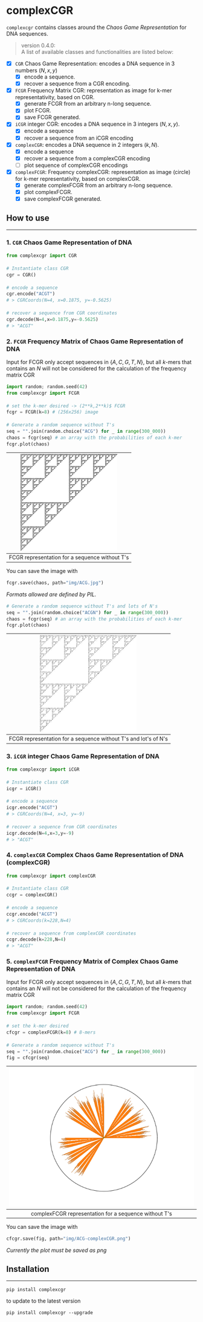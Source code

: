 # complexCGR
`complexcgr` contains classes around the *Chaos Game Representation* for DNA sequences.

> version 0.4.0:  
A list of available classes and functionalities are listed below:
- [x] `CGR`  Chaos Game Representation: encodes a DNA sequence in 3 numbers $(N,x,y)$
  - [x] encode a sequence.
  - [x] recover a sequence from a CGR encoding.
- [x] `FCGR` Frequency Matrix CGR: representation as image for k-mer representativity, based on CGR.
  - [x] generate FCGR from an arbitrary n-long sequence.
  - [x] plot FCGR.
  - [x] save FCGR generated.
- [x] `iCGR` integer CGR: encodes a DNA sequence in 3 integers $(N,x,y)$. 
  - [x] encode a sequence
  - [x] recover a sequence from an iCGR encoding
- [x] `complexCGR`: encodes a DNA sequence in 2 integers $(k,N)$.
  - [x] encode a sequence
  - [x] recover a sequence from a complexCGR encoding
  - [ ] plot sequence of complexCGR encodings 
- [x] `complexFCGR`: Frequency complexCGR: representation as image (circle) for k-mer representativity, based on complexCGR.
  - [x] generate complexFCGR from an arbitrary n-long sequence.
  - [x] plot complexFCGR.
  - [x] save complexFCGR generated.

## How to use
___
### 1. `CGR` Chaos Game Representation of DNA 
```python
from complexcgr import CGR

# Instantiate class CGR
cgr = CGR()

# encode a sequence
cgr.encode("ACGT")
# > CGRCoords(N=4, x=0.1875, y=-0.5625)

# recover a sequence from CGR coordinates
cgr.decode(N=4,x=0.1875,y=-0.5625)
# > "ACGT"
```

### 2. `FCGR` Frequency Matrix of Chaos Game Representation of DNA
Input for FCGR only accept sequences in $\{A,C,G,T,N\}$, but all $k$-mers that contains an $N$ 
will not be considered for the calculation of the frequency matrix CGR
```python
import random; random.seed(42)
from complexcgr import FCGR

# set the k-mer desired -> (2**k,2**k)$ FCGR
fcgr = FCGR(k=8) # (256x256) image

# Generate a random sequence without T's
seq = "".join(random.choice("ACG") for _ in range(300_000))
chaos = fcgr(seq) # an array with the probabilities of each k-mer
fcgr.plot(chaos)
```
| ![FCGR for a sequence without T's](img/CGA.jpg) |
|:--:|
|FCGR representation for a sequence without T's|


You can save the image with
```python
fcgr.save(chaos, path="img/ACG.jpg")
```

*Formats allowed are defined by PIL.*

```python
# Generate a random sequence without T's and lots of N's
seq = "".join(random.choice("ACGN") for _ in range(300_000))
chaos = fcgr(seq) # an array with the probabilities of each k-mer
fcgr.plot(chaos)
```


|![FCGR for a sequence without T's](img/CGAN.jpg)|
|:--:|
|FCGR representation for a sequence without T's and lot's of N's|


### 3. `iCGR` integer Chaos Game Representation of DNA 
```python
from complexcgr import iCGR

# Instantiate class CGR
icgr = iCGR()

# encode a sequence
icgr.encode("ACGT")
# > CGRCoords(N=4, x=3, y=-9)

# recover a sequence from CGR coordinates
icgr.decode(N=4,x=3,y=-9)
# > "ACGT"
```

### 4. `complexCGR` Complex Chaos Game Representation of DNA (complexCGR)

```python
from complexcgr import complexCGR

# Instantiate class CGR
ccgr = complexCGR()

# encode a sequence
ccgr.encode("ACGT")
# > CGRCoords(k=228,N=4)

# recover a sequence from complexCGR coordinates
ccgr.decode(k=228,N=4)
# > "ACGT"

```

### 5. `complexFCGR` Frequency Matrix of Complex Chaos Game Representation of DNA
Input for FCGR only accept sequences in $\{A,C,G,T,N\}$, but all $k$-mers that contains an $N$ 
will not be considered for the calculation of the frequency matrix CGR
```python
import random; random.seed(42)
from complexcgr import FCGR

# set the k-mer desired
cfcgr = complexFCGR(k=8) # 8-mers

# Generate a random sequence without T's
seq = "".join(random.choice("ACG") for _ in range(300_000))
fig = cfcgr(seq)

```
| ![FCGR for a sequence without T's](img/ACG-complexCGR.png) |
|:--:|
|complexFCGR representation for a sequence without T's|


You can save the image with
```python
cfcgr.save(fig, path="img/ACG-complexCGR.png")
```
*Currently the plot must be saved as png*


## Installation
___
```shell
pip install complexcgr
```

to update to the latest version
```shell
pip install complexcgr --upgrade
```